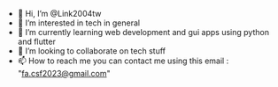 - 👋 Hi, I’m @Link2004tw
- 👀 I’m interested in tech in general
- 🌱 I’m currently learning web development and gui apps using python and flutter
- 💞️ I’m looking to collaborate on tech stuff
- 📫 How to reach me you can contact me using this email : "fa.csf2023@gmail.com"

<!---
Link2004tw/Link2004tw is a ✨ special ✨ repository because its `README.md` (this file) appears on your GitHub profile.
You can click the Preview link to take a look at your changes.
--->
